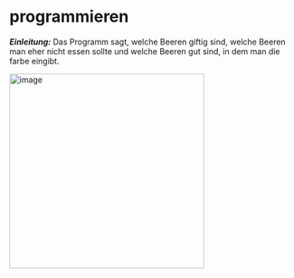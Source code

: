 # programmieren
***Einleitung:***
Das Programm sagt, welche Beeren giftig sind, welche Beeren man eher nicht essen sollte und welche Beeren gut sind, in dem man die farbe eingibt. 


<img width="344" alt="image" src="https://user-images.githubusercontent.com/96242146/146382837-2ff44f47-ba57-4ef3-88cc-f40210260b8b.png">
